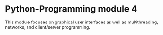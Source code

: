 # Python-Programming module 4
This module focuses on graphical user interfaces as well as multithreading, networks, and client/server programming.
